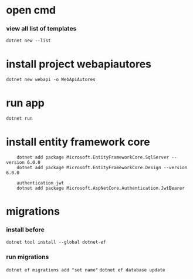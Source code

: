 # open cmd
### view all list of templates
``` dotnet new --list ```


# install project webapiautores
``` dotnet new webapi -o WebApiAutores ```

# run app
``` dotnet run ```

# install entity framework core
```
    dotnet add package Microsoft.EntityFrameworkCore.SqlServer --version 6.0.0
    dotnet add package Microsoft.EntityFrameworkCore.Design --version 6.0.0

    authentication jwt
    dotnet add package Microsoft.AspNetCore.Authentication.JwtBearer
```

# migrations
### install before
``` dotnet tool install --global dotnet-ef ``` 
### run migrations
``` dotnet ef migrations add "set name" ```
``` dotnet ef database update ```
